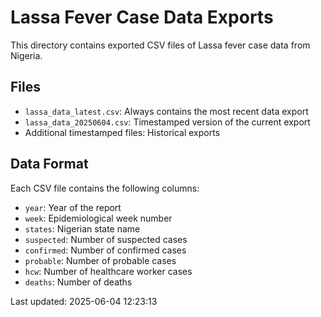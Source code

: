 # Lassa Fever Case Data Exports

This directory contains exported CSV files of Lassa fever case data from Nigeria.

## Files

- `lassa_data_latest.csv`: Always contains the most recent data export
- `lassa_data_20250604.csv`: Timestamped version of the current export
- Additional timestamped files: Historical exports

## Data Format

Each CSV file contains the following columns:
- `year`: Year of the report
- `week`: Epidemiological week number
- `states`: Nigerian state name
- `suspected`: Number of suspected cases
- `confirmed`: Number of confirmed cases
- `probable`: Number of probable cases
- `hcw`: Number of healthcare worker cases
- `deaths`: Number of deaths

Last updated: 2025-06-04 12:23:13
